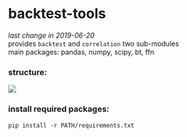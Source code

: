 # backtest-tools
*last change in 2019-06-20*
\
provides `backtest` and `correlation` two sub-modules
\
main packages: pandas, numpy, scipy, bt, ffn

### structure: 
![](https://i.imgur.com/AmSPmmH.png)


### install required packages: 
`pip install -r PATH/requirements.txt`